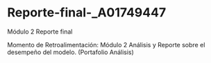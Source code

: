 # Reporte-final-_A01749447
Módulo 2 Reporte final

Momento de Retroalimentación: Módulo 2 Análisis y Reporte sobre el desempeño del modelo. (Portafolio Análisis)

